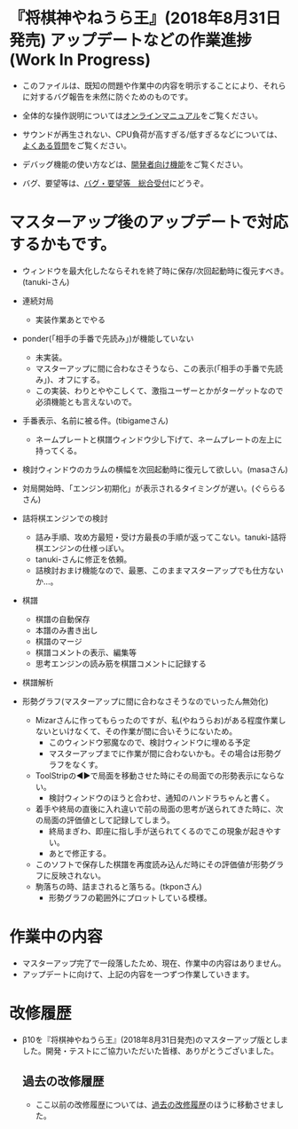 ﻿
# 『将棋神やねうら王』(2018年8月31日発売) アップデートなどの作業進捗 (Work In Progress)

- このファイルは、既知の問題や作業中の内容を明示することにより、それらに対するバグ報告を未然に防ぐためのものです。

- 全体的な操作説明については[オンラインマニュアル](online_manual.md)をご覧ください。
- サウンドが再生されない、CPU負荷が高すぎる/低すぎるなどについては、[よくある質問](faq.md)をご覧ください。
- デバッグ機能の使い方などは、[開発者向け機能](dev_manual.md)をご覧ください。
- バグ、要望等は、[バグ・要望等　総合受付](https://github.com/yaneurao/MyShogi/issues/33)にどうぞ。


# マスターアップ後のアップデートで対応するかもです。


- ウィンドウを最大化したならそれを終了時に保存/次回起動時に復元すべき。(tanuki-さん)

- 連続対局
	- 実装作業あとでやる

- ponder(「相手の手番で先読み」)が機能していない
  - 未実装。
  - マスターアップに間に合わなさそうなら、この表示(「相手の手番で先読み」)、オフにする。
  - この実装、わりとややこしくて、激指ユーザーとかがターゲットなので必須機能とも言えないので。
- 手番表示、名前に被る件。(tibigameさん)
  - ネームプレートと棋譜ウィンドウ少し下げて、ネームプレートの左上に持ってくる。
- 検討ウィンドウのカラムの横幅を次回起動時に復元して欲しい。(masaさん)
- 対局開始時、「エンジン初期化」が表示されるタイミングが遅い。(ぐららるさん)

- 詰将棋エンジンでの検討
  - 詰み手順、攻め方最短・受け方最長の手順が返ってこない。tanuki-詰将棋エンジンの仕様っぽい。
  - tanuki-さんに修正を依頼。
  - 詰検討おまけ機能なので、最悪、このままマスターアップでも仕方ないか…。

- 棋譜
  - 棋譜の自動保存
  - 本譜のみ書き出し
  - 棋譜のマージ
  - 棋譜コメントの表示、編集等
  - 思考エンジンの読み筋を棋譜コメントに記録する

- 棋譜解析

- 形勢グラフ(マスターアップに間に合わなさそうなのでいったん無効化)
  - Mizarさんに作ってもらったのですが、私(やねうらお)がある程度作業しないといけなくて、その作業が間に合いそうにないため。
	- このウィンドウ邪魔なので、検討ウィンドウに埋める予定
  	- マスターアップまでに作業が間に合わないかも。その場合は形勢グラフをなくす。
  - ToolStripの◀▶で局面を移動させた時にその局面での形勢表示にならない。
    - 検討ウィンドウのほうと合わせ、通知のハンドラちゃんと書く。
  - 着手や終局の直後に入れ違いで前の局面の思考が送られてきた時に、次の局面の評価値として記録してしまう。
    - 終局まぎわ、即座に指し手が送られてくるのでこの現象が起きやすい。
    - あとで修正する。
  - このソフトで保存した棋譜を再度読み込んだ時にその評価値が形勢グラフに反映されない。
  - 駒落ちの時、詰まされると落ちる。(tkponさん)
    - 形勢グラフの範囲外にプロットしている模様。


# 作業中の内容

- マスターアップ完了で一段落したため、現在、作業中の内容はありません。
- アップデートに向けて、上記の内容を一つずつ作業していきます。


# 改修履歴


- β10を『将棋神やねうら王』(2018年8月31日発売)のマスターアップ版としました。開発・テストにご協力いただいた皆様、ありがとうございました。


  ## 過去の改修履歴

  - ここ以前の改修履歴については、[過去の改修履歴](過去の改修履歴.md)のほうに移動させました。
